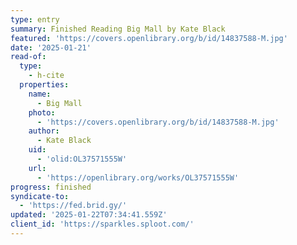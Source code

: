 ```yaml
---
type: entry
summary: Finished Reading Big Mall by Kate Black
featured: 'https://covers.openlibrary.org/b/id/14837588-M.jpg'
date: '2025-01-21'
read-of:
  type:
    - h-cite
  properties:
    name:
      - Big Mall
    photo:
      - 'https://covers.openlibrary.org/b/id/14837588-M.jpg'
    author:
      - Kate Black
    uid:
      - 'olid:OL37571555W'
    url:
      - 'https://openlibrary.org/works/OL37571555W'
progress: finished
syndicate-to:
  - 'https://fed.brid.gy/'
updated: '2025-01-22T07:34:41.559Z'
client_id: 'https://sparkles.sploot.com/'
---
```


